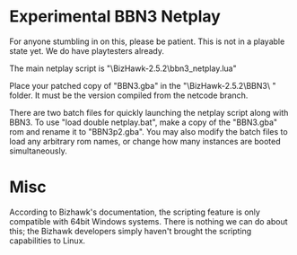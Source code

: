 # Experimental BBN3 Netplay

For anyone stumbling in on this, please be patient. This is not in a playable state yet. We do have playtesters already.


The main netplay script is "\BizHawk-2.5.2\bbn3_netplay.lua"

Place your patched copy of "BBN3.gba" in the "\BizHawk-2.5.2\BBN3\ " folder. It must be the version compiled from the netcode branch.

There are two batch files for quickly launching the netplay script along with BBN3. To use "load double netplay.bat", make a copy of the "BBN3.gba" rom and rename it to "BBN3p2.gba". You may also modify the batch files to load any arbitrary rom names, or change how many instances are booted simultaneously.

# Misc

According to Bizhawk's documentation, the scripting feature is only compatible with 64bit Windows systems. 
There is nothing we can do about this; the Bizhawk developers simply haven't brought the scripting capabilities to Linux.
